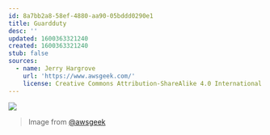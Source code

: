 ```yaml
---
id: 8a7bb2a8-58ef-4880-aa90-05bddd0290e1
title: Guardduty
desc: ''
updated: 1600363321240
created: 1600363321240
stub: false
sources:
  - name: Jerry Hargrove
    url: 'https://www.awsgeek.com/'
    license: Creative Commons Attribution-ShareAlike 4.0 International License
---
```

![](/assets/images/Amazon-GuardDuty_en.jpg)
> Image from [@awsgeek](https://www.awsgeek.com/Amazon-GuardDuty/)
